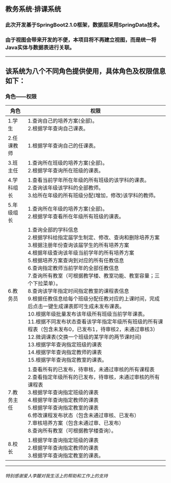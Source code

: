 ## 教务系统·排课系统
### 此次开发基于SpringBoot2.1.0框架，数据层采用SpringData技术。
### 由于视图会带来开发的不便，本项目将不再建立视图，而是统一将Java实体与数据表进行关联。
---
## 该系统为八个不同角色提供使用，具体角色及权限信息如下：
### 角色——权限

<table>
    <thead>
      <tr>
        <th>角色</th>
        <th>权限</th>
      </tr>
    </thead>
  <tbody>
    <tr>
      <td>1.学生</td>
      <td>1.查询自己的培养方案(全部)。<br>2.根据学年查询自己课表。</td>
    </tr>
    <tr>
      <td>2.任课教师</td>
      <td>1.根据学年查询自己的任课表。</td>
    </tr>
    <tr>
      <td>3.班主任</td>
      <td>1.查询所在班级的培养方案(全部)。<br>2.根据学年查询所在班级的课表。</td>
    </tr>
    <tr>
      <td>4.学科组长</td>
      <td>1.查看当前学年所在年级的所有班级的该学科的课表。<br>2.查询该年级该学科的全部教师。<br>3.给所在年级的所有班级分配(增加，修改)该学科的教师。</td>
    </tr>
    <tr>
      <td>5.年级组长</td>
      <td>1.查询所在年级的培养方案(全部)。<br>2.根据学年查看所在年级所有班级的课表。</td>
    </tr>
    <tr>
      <td>6.教务员</td>
      <td>1.查询全部的学科信息<br>2.根据学科给指定届学生制定、修改、查询和删除培养方案<br>3.根据注册年份查询该届学生的所有培养方案<br>4.根据年级查询该年级当前学年的所有培养方案<br>5.根据培养方案查询到对应的所有任教信息<br>6.查询指定教师当前学年的全部任教信息<br>7.查询所有教室（可根据教学楼、教室功能、教室容量；三个下拉菜单）。<br>8.查询该学年指定时间指定教室的课程表信息<br>9.根据任教信息给每个班级分配任教对应的上课时间，完成后点击一键生成课表即可生成未发布课表。<br>10.根据年级批量发布该年级所有班级当前学年课表。<br>11.根据不同发布状态查看该学年指定年级所有班级的所有课程表（包含未发布0，已发布1，待审核2，未通过审核3）<br>12.微调课表(交换一个班级的某学年的两节课时间)<br>13.根据学年查询指定班级的课表<br>14.根据学年查询指定教师的课表<br>15.根据学年查询指定教室的课表。</td>
    </tr>
    <tr>
      <td>7.教务主任</td>
      <td>1.查看所有的已发布，待审核，未通过审核的所有课程表<br>2.查看指定年级所有的已发布，待审核，未通过审核的所有课程表<br>3.根据学年查询指定班级的课表<br>4.根据学年查询指定教师的课表<br>5.根据学年查询指定教室的课表<br>6.修改课程发布状态（包含未通过审核、已发布）<br>7.审核培养方案（包含未通过审、已发布）<br>8.查询所有教室（可根据教学楼查询）。</td>
    </tr>
    <tr>
      <td>8.校长</td>
      <td>1.根据学年查询指定班级的课表<br>2.根据学年查询指定教师的课表<br>3.根据学年查询指定教室的课表。</td>
    </tr>
  </tbody>
</table>

---
###### 特别感谢爱人李醒对我生活上的帮助和工作上的支持
